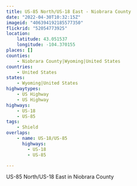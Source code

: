 ```yaml
---
title: US-85 North/US-18 East - Niobrara County
date: "2022-04-30T10:32:15Z"
imageid: "406394192185577350"
flickrid: "52054773925"
location:
    latitude: 43.051537
    longitude: -104.370155
places: []
counties:
    - Niobrara County|Wyoming|United States
countries:
    - United States
states:
    - Wyoming|United States
highwaytypes:
    - US Highway
    - US Highway
highways:
    - US-18
    - US-85
tags:
    - Shield
overlaps:
    - name: US-18/US-85
      highways:
        - US-18
        - US-85

---
```

US-85 North/US-18 East in Niobrara County